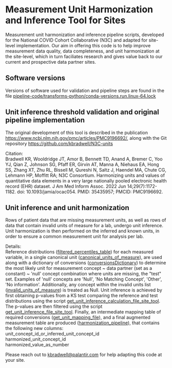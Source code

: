 # Measurement Unit Harmonization and Inference Tool for Sites
Measurement unit harmonization and inference pipeline scripts, developed for the National COVID Cohort Collaborative (N3C) and adapted for site-level implementation. Our aim in offering this code is to help improve measurement data quality, data completeness, and unit harmonization at the site-level, which in turn faciliates research and gives value back to our current and prospective data partner sites.

## Software versions
Versions of software used for validation and pipeline steps are found in the file [pipeline-code/transforms-python/conda-versions.run.linux-64.lock](https://github.com/kbradwell/Data-Ingestion-and-Harmonization/blob/master/pipeline_logic/v2/unit-harmonization-and-inference/UHI-tool-for-sites/pipeline-code/transforms-python/conda-versions.run.linux-64.lock)

## Unit inference threshold validation and original pipeline implementation
The original development of this tool is described in the publication https://www.ncbi.nlm.nih.gov/pmc/articles/PMC9196692/, along with the Git repository https://github.com/kbradwell/N3C-units


Citation:  
Bradwell KR, Wooldridge JT, Amor B, Bennett TD, Anand A, Bremer C, Yoo YJ, Qian Z, Johnson SG, Pfaff ER, Girvin AT, Manna A, Niehaus EA, Hong SS, Zhang XT, Zhu RL, Bissell M, Qureshi N, Saltz J, Haendel MA, Chute CG, Lehmann HP, Moffitt RA; N3C Consortium. Harmonizing units and values of quantitative data elements in a very large nationally pooled electronic health record (EHR) dataset. J Am Med Inform Assoc. 2022 Jun 14;29(7):1172-1182. doi: 10.1093/jamia/ocac054. PMID: 35435957; PMCID: PMC9196692.

## Unit inference and unit harmonization
Rows of patient data that are missing measurement units, as well as rows of data that contain invalid units of measure for a lab, undergo unit inference.
Unit harmonization is then performed on the inferred and known units, in order to ensure a common measurement unit for analysis per lab.

Details:  
Reference distributions ([filtered_percentiles_table](https://github.com/kbradwell/Data-Ingestion-and-Harmonization/blob/master/pipeline_logic/v2/unit-harmonization-and-inference/UHI-tool-for-sites/pipeline-input/filtered_percentiles_table.xlsx
)) for each measured variable, in a single canonical unit ([canonical_units_of_measure](https://github.com/kbradwell/Data-Ingestion-and-Harmonization/blob/master/pipeline_logic/v2/unit-harmonization-and-inference/UHI-tool-for-sites/pipeline-input/canonical_units_of_measure.xlsx
)), are used along with a dictionary of conversions ([conversionsDictionary](https://github.com/kbradwell/Data-Ingestion-and-Harmonization/blob/master/pipeline_logic/v2/unit-harmonization-and-inference/UHI-tool-for-sites/pipeline-input/code-to-update-input/conversionsDictionary.py
)) to determine the most likely unit for measurement concept ~ data partner (set as a constant) ~ 'null' concept combination where units are missing, the "test" set. Examples of 'null' concepts are 'Null', 'No Matching Concept', 'Other', 'No information'. Additionally, any concept within the invalid units list ([invalid_units_of_measure](https://github.com/kbradwell/Data-Ingestion-and-Harmonization/blob/master/pipeline_logic/v2/unit-harmonization-and-inference/UHI-tool-for-sites/pipeline-input/invalid_units_of_measure.xlsx
)) is treated as Null. Unit inference is achieved by first obtaining p-values from a KS test comparing the reference and test distributions using the script [get_unit_inference_calculation_file_site_tool](https://github.com/kbradwell/Data-Ingestion-and-Harmonization/blob/master/pipeline_logic/v2/unit-harmonization-and-inference/UHI-tool-for-sites/pipeline-code/transforms-python/src/get_unit_inference_calculation_file_site_tool.py). The p-values are then filtered using the script [get_unit_inference_file_site_tool](https://github.com/kbradwell/Data-Ingestion-and-Harmonization/blob/master/pipeline_logic/v2/unit-harmonization-and-inference/UHI-tool-for-sites/pipeline-code/transforms-python/src/get_unit_inference_file_site_tool.py). Finally, an intermediate mapping table of required conversions ([get_unit_mapping_file](https://github.com/kbradwell/Data-Ingestion-and-Harmonization/blob/master/pipeline_logic/v2/unit-harmonization-and-inference/UHI-tool-for-sites/pipeline-code/transforms-python/src/get_unit_mapping_file.py
)), and a final augmented measurement table are produced ([harmonization_pipeline](https://github.com/kbradwell/Data-Ingestion-and-Harmonization/blob/master/pipeline_logic/v2/unit-harmonization-and-inference/UHI-tool-for-sites/pipeline-code/transforms-python/src/harmonization_pipeline.py
)), that contains the following new columns:  
unit_concept_id_or_inferred_unit_concept_id  
harmonized_unit_concept_id  
harmonized_value_as_number  

Please reach out to kbradwell@palantir.com for help adapting this code at your site.
